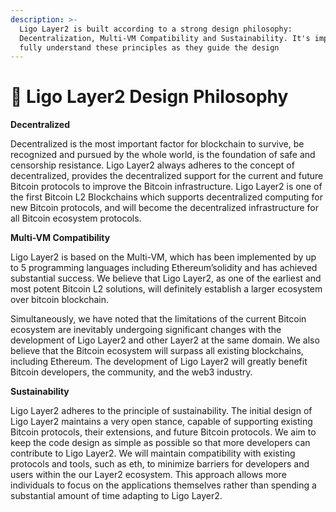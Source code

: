 ```yaml
---
description: >-
  Ligo Layer2 is built according to a strong design philosophy:
  Decentralization, Multi-VM Compatibility and Sustainability. It's important to
  fully understand these principles as they guide the design
---
```


# 🤖 Ligo Layer2 Design Philosophy

**Decentralized**

Decentralized  is  the  most  important  factor  for  blockchain  to  survive,  be recognized and pursued by the whole world, is the foundation of safe and censorship resistance.  Ligo Layer2  always  adheres  to  the  concept  of  decentralized,  provides  the decentralized  support  for the  current  and  future Bitcoin protocols  to  improve the Bitcoin  infrastructure.  Ligo Layer2  is one of the  first  Bitcoin  L2  Blockchains  which  supports decentralized computing for new Bitcoin protocols, and will become the decentralized infrastructure for all Bitcoin ecosystem protocols.

**Multi-VM Compatibility**

&#x20;      Ligo Layer2 is based on the Multi-VM, which has been implemented by up to 5 programming languages including Ethereum’solidity and has achieved substantial success. We believe that Ligo Layer2, as one of the earliest and most potent Bitcoin L2 solutions, will definitely establish a larger ecosystem over bitcoin blockchain.

&#x20;      Simultaneously, we have noted that the limitations of the current Bitcoin ecosystem are inevitably undergoing significant changes with the development of Ligo Layer2 and other Layer2 at the same domain. We also believe that the Bitcoin ecosystem will surpass all existing blockchains, including Ethereum. The development of Ligo Layer2 will greatly benefit Bitcoin developers, the community, and the web3 industry.

**Sustainability**

&#x20;        Ligo Layer2 adheres to the principle of sustainability. The initial design of Ligo Layer2 maintains a very open stance, capable of supporting existing Bitcoin protocols, their extensions, and future Bitcoin protocols. We aim to keep the code design as simple as possible so that more developers can contribute to Ligo Layer2. We will maintain compatibility with existing protocols and tools, such as eth, to minimize barriers for developers and users within the our Layer2 ecosystem. This approach allows more individuals to focus on the applications themselves rather than spending a substantial amount of time adapting to Ligo Layer2.
